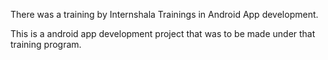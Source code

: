 There was a training by Internshala Trainings in Android App development.

This is a android app development project that was to be made under that training program.
